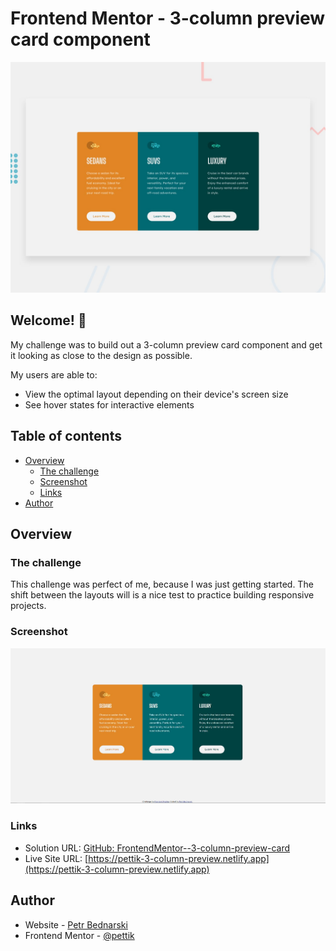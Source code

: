 # Frontend Mentor - 3-column preview card component

![Design preview for the 3-column preview card component coding challenge](./design/desktop-preview.jpg)

## Welcome! 👋

My challenge was to build out a 3-column preview card component and get it looking as close to the design as possible.

My users are able to:

- View the optimal layout depending on their device's screen size
- See hover states for interactive elements



## Table of contents

- [Overview](#overview)
  - [The challenge](#the-challenge)
  - [Screenshot](#screenshot)
  - [Links](#links)
- [Author](#author)

## Overview

### The challenge

This challenge was perfect of me, because I was just getting started. The shift between the layouts will is a nice test to practice building responsive projects.

### Screenshot

<img src="site-preview.JPG" alt="This is my solution of this challenge">


### Links

- Solution URL: [GitHub: FrontendMentor--3-column-preview-card](https://github.com/pettik/FrontendMentor--3-column-preview-card)
- Live Site URL: [https://pettik-3-column-preview.netlify.app](https://pettik-3-column-preview.netlify.app)

## Author

- Website - [Petr Bednarski](https://github.com/pettik)
- Frontend Mentor - [@pettik](https://www.frontendmentor.io/profile/pettik)
